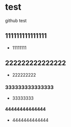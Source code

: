 # test
github test
## 111111111111111
- 11111111
## 222222222222222
- 222222222
### 333333333333333
- 33333333
#### 44444444444444
- 4444444444444

